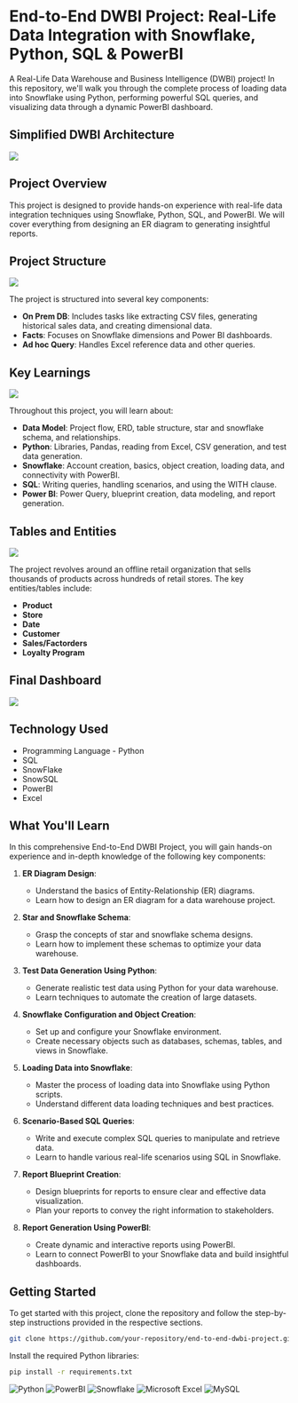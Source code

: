 # End-to-End DWBI Project: Real-Life Data Integration with Snowflake, Python, SQL & PowerBI

 A Real-Life Data Warehouse and Business Intelligence (DWBI) project! In this repository, we'll walk you through the complete process of loading data into Snowflake using Python, performing powerful SQL queries, and visualizing data through a dynamic PowerBI dashboard.


 ## Simplified DWBI Architecture 

 <img src="Pics\Simplified DWBI Architecture.png">

## Project Overview

This project is designed to provide hands-on experience with real-life data integration techniques using Snowflake, Python, SQL, and PowerBI. We will cover everything from designing an ER diagram to generating insightful reports.

## Project Structure

<img src="Pics\Project Structure.png">

The project is structured into several key components:

- **On Prem DB**: Includes tasks like extracting CSV files, generating historical sales data, and creating dimensional data.
- **Facts**: Focuses on Snowflake dimensions and Power BI dashboards.
- **Ad hoc Query**: Handles Excel reference data and other queries.

## Key Learnings

<img src="Pics\Learnings.png">

Throughout this project, you will learn about:

- **Data Model**: Project flow, ERD, table structure, star and snowflake schema, and relationships.
- **Python**: Libraries, Pandas, reading from Excel, CSV generation, and test data generation.
- **Snowflake**: Account creation, basics, object creation, loading data, and connectivity with PowerBI.
- **SQL**: Writing queries, handling scenarios, and using the WITH clause.
- **Power BI**: Power Query, blueprint creation, data modeling, and report generation.

## Tables and Entities

<img src="Pics\Tables.png">

The project revolves around an offline retail organization that sells thousands of products across hundreds of retail stores. The key entities/tables include:

- **Product**
- **Store**
- **Date**
- **Customer**
- **Sales/Factorders**
- **Loyalty Program**

## Final Dashboard 

<img src="Pics\dashboard.png">

## Technology Used

- Programming Language - Python
- SQL
- SnowFlake
- SnowSQL
- PowerBI
- Excel

## What You'll Learn

In this comprehensive End-to-End DWBI Project, you will gain hands-on experience and in-depth knowledge of the following key components:

1. **ER Diagram Design**:
   - Understand the basics of Entity-Relationship (ER) diagrams.
   - Learn how to design an ER diagram for a data warehouse project.

2. **Star and Snowflake Schema**:
   - Grasp the concepts of star and snowflake schema designs.
   - Learn how to implement these schemas to optimize your data warehouse.

3. **Test Data Generation Using Python**:
   - Generate realistic test data using Python for your data warehouse.
   - Learn techniques to automate the creation of large datasets.

4. **Snowflake Configuration and Object Creation**:
   - Set up and configure your Snowflake environment.
   - Create necessary objects such as databases, schemas, tables, and views in Snowflake.

5. **Loading Data into Snowflake**:
   - Master the process of loading data into Snowflake using Python scripts.
   - Understand different data loading techniques and best practices.

6. **Scenario-Based SQL Queries**:
   - Write and execute complex SQL queries to manipulate and retrieve data.
   - Learn to handle various real-life scenarios using SQL in Snowflake.

7. **Report Blueprint Creation**:
   - Design blueprints for reports to ensure clear and effective data visualization.
   - Plan your reports to convey the right information to stakeholders.

8. **Report Generation Using PowerBI**:
   - Create dynamic and interactive reports using PowerBI.
   - Learn to connect PowerBI to your Snowflake data and build insightful dashboards.

## Getting Started

To get started with this project, clone the repository and follow the step-by-step instructions provided in the respective sections.

```bash
git clone https://github.com/your-repository/end-to-end-dwbi-project.git
```

Install the required Python libraries:

```bash
pip install -r requirements.txt
```

![Python](https://img.shields.io/badge/python-3670A0?style=for-the-badge&logo=python&logoColor=ffdd54)
![PowerBI](https://img.shields.io/badge/PowerBI-F2C811?style=for-the-badge&logo=Power%20BI&logoColor=white)
![Snowflake](https://img.shields.io/badge/snowflake-%2329B5E8.svg?style=for-the-badge&logo=snowflake&logoColor=white)
![Microsoft Excel](https://img.shields.io/badge/Microsoft_Excel-217346?style=for-the-badge&logo=microsoft-excel&logoColor=white)
![MySQL](https://img.shields.io/badge/mysql-4479A1.svg?style=for-the-badge&logo=mysql&logoColor=white)

